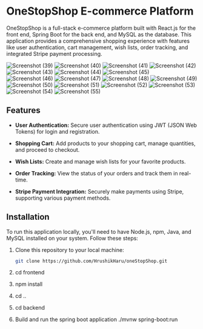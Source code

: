 # OneStopShop E-commerce Platform

OneStopShop is a full-stack e-commerce platform built with React.js for the front end, Spring Boot for the back end, and MySQL as the database. This application provides a comprehensive shopping experience with features like user authentication, cart management, wish lists, order tracking, and integrated Stripe payment processing.

![Screenshot (39)](https://github.com/Floppir/auth/assets/142052337/a05cf79f-783d-4c0a-a4bd-256bf8815e1d)
![Screenshot (40)](https://github.com/Floppir/auth/assets/142052337/bb468efd-984b-4429-b90e-ed30c23371e1)
![Screenshot (41)](https://github.com/Floppir/auth/assets/142052337/eb86e8b2-e4d0-4ec6-ad26-e58a2b596a6c)
![Screenshot (42)](https://github.com/Floppir/auth/assets/142052337/9faa169f-1b6d-47e4-be27-babcad6a1ffd)
![Screenshot (43)](https://github.com/Floppir/auth/assets/142052337/a7b17b41-caf8-42d3-93e3-7b4a8e07f63a)
![Screenshot (44)](https://github.com/Floppir/auth/assets/142052337/ebf5f33a-dff7-4383-86b4-ff8cbfad03b1)
![Screenshot (45)](https://github.com/Floppir/auth/assets/142052337/0f057aee-535e-4949-be11-aa08af440968)
![Screenshot (46)](https://github.com/Floppir/auth/assets/142052337/ee2a8e5d-d174-4e29-9f06-181cfb85fdeb)
![Screenshot (47)](https://github.com/Floppir/auth/assets/142052337/6dfb9698-8ff5-4c58-bc35-0817b3238221)
![Screenshot (48)](https://github.com/Floppir/auth/assets/142052337/56354e7d-d5ad-434c-a98f-998ea97ced74)
![Screenshot (49)](https://github.com/Floppir/auth/assets/142052337/9b171a41-b76d-45c5-98b4-114c502d8ea4)
![Screenshot (50)](https://github.com/Floppir/auth/assets/142052337/72bf6549-e38f-4aef-93ea-2cf4aa8150f2)
![Screenshot (51)](https://github.com/Floppir/auth/assets/142052337/81d1a649-2399-4848-b1d4-e7c67bc13dd7)
![Screenshot (52)](https://github.com/Floppir/auth/assets/142052337/e0b4b065-dd12-4c08-8ce6-643444c7384d)
![Screenshot (53)](https://github.com/Floppir/auth/assets/142052337/af0ea5f7-9305-4390-a3c7-ca93b8ed99d1)
![Screenshot (54)](https://github.com/Floppir/auth/assets/142052337/64738a52-008a-41fd-9902-cb4c13455cf5)
![Screenshot (55)](https://github.com/Floppir/auth/assets/142052337/d1a11c3c-bd32-47f7-85a0-27081694b6a7)

## Features

- **User Authentication:** Secure user authentication using JWT (JSON Web Tokens) for login and registration.

- **Shopping Cart:** Add products to your shopping cart, manage quantities, and proceed to checkout.

- **Wish Lists:** Create and manage wish lists for your favorite products.

- **Order Tracking:** View the status of your orders and track them in real-time.

- **Stripe Payment Integration:** Securely make payments using Stripe, supporting various payment methods.

## Installation

To run this application locally, you'll need to have Node.js, npm, Java, and MySQL installed on your system. Follow these steps:

1. Clone this repository to your local machine:

   ```bash
   git clone https://github.com/HrushikHaru/oneStopShop.git
2. cd frontend
3. npm install
4. cd ..
5. cd backend
6. Build and run the spring boot application ./mvnw spring-boot:run
